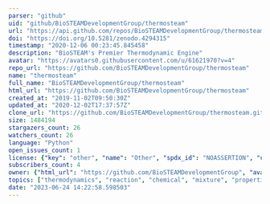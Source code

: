 ```yaml
---
parser: "github"
uid: "github/BioSTEAMDevelopmentGroup/thermosteam"
url: "https://api.github.com/repos/BioSTEAMDevelopmentGroup/thermosteam"
doi: "https://doi.org/10.5281/zenodo.4294315"
timestamp: "2020-12-06 00:23:45.845458"
description: "BioSTEAM's Premier Thermodynamic Engine"
avatar: "https://avatars0.githubusercontent.com/u/61621970?v=4"
repo_url: "https://github.com/BioSTEAMDevelopmentGroup/thermosteam"
name: "thermosteam"
full_name: "BioSTEAMDevelopmentGroup/thermosteam"
html_url: "https://github.com/BioSTEAMDevelopmentGroup/thermosteam"
created_at: "2019-11-02T09:50:30Z"
updated_at: "2020-12-02T17:37:57Z"
clone_url: "https://github.com/BioSTEAMDevelopmentGroup/thermosteam.git"
size: 1484194
stargazers_count: 26
watchers_count: 26
language: "Python"
open_issues_count: 1
license: {"key": "other", "name": "Other", "spdx_id": "NOASSERTION", "url": null, "node_id": "MDc6TGljZW5zZTA="}
subscribers_count: 4
owner: {"html_url": "https://github.com/BioSTEAMDevelopmentGroup", "avatar_url": "https://avatars0.githubusercontent.com/u/61621970?v=4", "login": "BioSTEAMDevelopmentGroup", "type": "Organization"}
topics: ["thermodynamics", "reaction", "chemical", "mixture", "properties", "vapor-liquid-equilibrium", "material-and-energy-balance", "chemical-engineering", "equations-of-state", "liquid-liquid-equilibrium"]
date: "2023-06-24 14:22:58.598503"
---
```

